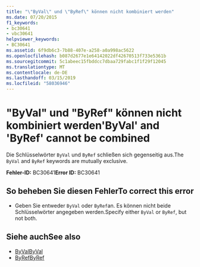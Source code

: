 ```yaml
---
title: "\"ByVal\" und \"ByRef\" können nicht kombiniert werden"
ms.date: 07/20/2015
f1_keywords:
- bc30641
- vbc30641
helpviewer_keywords:
- BC30641
ms.assetid: 6f9db6c3-7b88-407e-a258-a0a998ac5622
ms.openlocfilehash: b087d2677e1e64142022df42670513f733e5361b
ms.sourcegitcommit: 5c1abeec15fbddcc7dbaa729fabc1f1f29f12045
ms.translationtype: MT
ms.contentlocale: de-DE
ms.lasthandoff: 03/15/2019
ms.locfileid: "58036946"
---
```

# <a name="byval-and-byref-cannot-be-combined"></a><span data-ttu-id="ba043-102">"ByVal" und "ByRef" können nicht kombiniert werden</span><span class="sxs-lookup"><span data-stu-id="ba043-102">'ByVal' and 'ByRef' cannot be combined</span></span>
<span data-ttu-id="ba043-103">Die Schlüsselwörter `ByVal` und `ByRef` schließen sich gegenseitig aus.</span><span class="sxs-lookup"><span data-stu-id="ba043-103">The `ByVal` and `ByRef` keywords are mutually exclusive.</span></span>  
  
 <span data-ttu-id="ba043-104">**Fehler-ID:** BC30641</span><span class="sxs-lookup"><span data-stu-id="ba043-104">**Error ID:** BC30641</span></span>  
  
## <a name="to-correct-this-error"></a><span data-ttu-id="ba043-105">So beheben Sie diesen Fehler</span><span class="sxs-lookup"><span data-stu-id="ba043-105">To correct this error</span></span>  
  
-   <span data-ttu-id="ba043-106">Geben Sie entweder `ByVal` oder `ByRef`an. Es können nicht beide Schlüsselwörter angegeben werden.</span><span class="sxs-lookup"><span data-stu-id="ba043-106">Specify either `ByVal` or `ByRef`, but not both.</span></span>  
  
## <a name="see-also"></a><span data-ttu-id="ba043-107">Siehe auch</span><span class="sxs-lookup"><span data-stu-id="ba043-107">See also</span></span>

- [<span data-ttu-id="ba043-108">ByVal</span><span class="sxs-lookup"><span data-stu-id="ba043-108">ByVal</span></span>](../../visual-basic/language-reference/modifiers/byval.md)
- [<span data-ttu-id="ba043-109">ByRef</span><span class="sxs-lookup"><span data-stu-id="ba043-109">ByRef</span></span>](../../visual-basic/language-reference/modifiers/byref.md)
